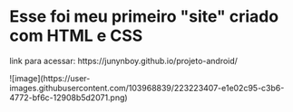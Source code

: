 <h1> Esse foi meu primeiro "site" criado com HTML e CSS</h1>
<p> link para acessar: https://junynboy.github.io/projeto-android/ </p>
![image](https://user-images.githubusercontent.com/103968839/223223407-e1e02c95-c3b6-4772-bf6c-12908b5d2071.png)


